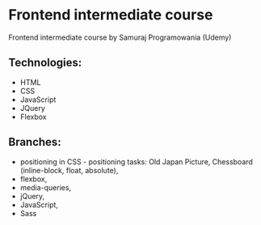 # Frontend intermediate course
Frontend intermediate course by Samuraj Programowania (Udemy)

## Technologies:
 * HTML
 * CSS
 * JavaScript
 * JQuery
 * Flexbox

## Branches:
 * positioning in CSS - positioning tasks: Old Japan Picture, Chessboard (inline-block, float, absolute),
 * flexbox,
 * media-queries,
 * jQuery,
 * JavaScript,
 * Sass
